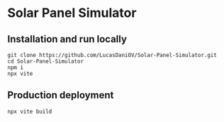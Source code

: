 # Solar Panel Simulator

## Installation and run locally
```
git clone https://github.com/LucasDaniOV/Solar-Panel-Simulator.git
cd Solar-Panel-Simulator
npm i
npx vite
```
## Production deployment
```
npx vite build
```
